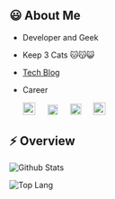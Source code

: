 ## 😃 About Me

* Developer and Geek

* Keep 3 Cats 🐱😽😺

* [Tech Blog](https://www.zhihu.com/column/deepfe)

* Career

  <img style="height: 22px" alt="intel" src="https://user-images.githubusercontent.com/5763301/199003163-a9746ca7-671f-498a-ad44-0bc2dbe3504c.png">
  &ensp;&ensp;
  <img style="height: 18px" alt="alibaba" src="https://user-images.githubusercontent.com/5763301/199003177-6174f6a7-87f4-4c01-9a13-501d5383bedf.png">
  &ensp;&ensp;
  <img style="height: 20px;" alt="Heywhale" src="https://user-images.githubusercontent.com/5763301/199003185-3d0bb6c4-c652-44e2-b937-616a2e6ee47e.png">
  &ensp;&ensp;
  <img style="height: 22px;" alt="Byte-dance" src="https://user-images.githubusercontent.com/5763301/199003374-7e4335a0-b6cf-4043-8a1d-0184605f1742.svg">


## ⚡ Overview

<p><picture>
  <source media="(prefers-color-scheme: dark)" srcset="https://la.nihi.me/github-stats/card?theme=dracula">
  <img alt="Github Stats" src="https://la.nihi.me/github-stats/card?theme=default">
</picture></p>

<p><picture>
  <source media="(prefers-color-scheme: dark)" srcset="https://la.nihi.me/github-stats/toplang?theme=dracula">
  <img alt="Top Lang" src="https://la.nihi.me/github-stats/toplang?theme=default">
</picture></p>
